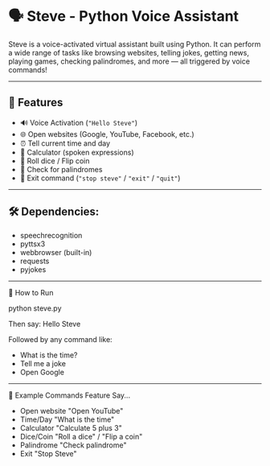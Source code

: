 # 🗣️ Steve - Python Voice Assistant

Steve is a voice-activated virtual assistant built using Python. It can perform a wide range of tasks like browsing websites, telling jokes, getting news, playing games, checking palindromes, and more — all triggered by voice commands!

---

## 🎯 Features

- 🔊 Voice Activation (`"Hello Steve"`)
- 🌐 Open websites (Google, YouTube, Facebook, etc.)
- ⏰ Tell current time and day
- 🧮 Calculator (spoken expressions)
- 🎲 Roll dice / Flip coin
- 🔄 Check for palindromes
- 🛑 Exit command (`"stop steve"` / `"exit"` / `"quit"`)

---

## 🛠 Dependencies:
- speechrecognition
- pyttsx3
- webbrowser (built-in)
- requests
- pyjokes

---

🚀 How to Run

python steve.py

Then say:
Hello Steve

Followed by any command like:
- What is the time?
- Tell me a joke
- Open Google


---

🧠 Example Commands
Feature	Say...
- Open website	"Open YouTube"
- Time/Day	"What is the time"
- Calculator	"Calculate 5 plus 3"
- Dice/Coin	"Roll a dice" / "Flip a coin"
- Palindrome	"Check palindrome"
- Exit	"Stop Steve"
